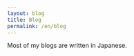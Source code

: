 ```yaml
---
layout: blog
title: Blog
permalink: /en/blog
---
```


Most of my blogs are written in Japanese.
<br />
